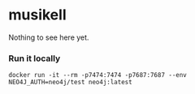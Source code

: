 musikell
========

Nothing to see here yet.

### Run it locally

```
docker run -it --rm -p7474:7474 -p7687:7687 --env NEO4J_AUTH=neo4j/test neo4j:latest
```

